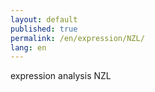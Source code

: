 ```yaml
---
layout: default
published: true
permalink: /en/expression/NZL/
lang: en
---
```


expression analysis NZL
